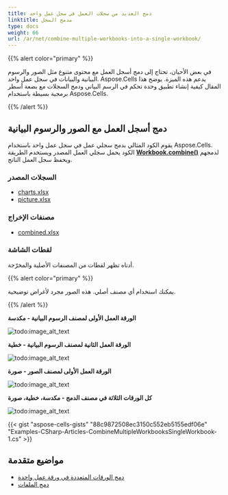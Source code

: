 ```yaml
---
title: دمج العديد من سجلات العمل في سجل عمل واحد
linktitle: مدمج السجل
type: docs
weight: 66
url: /ar/net/combine-multiple-workbooks-into-a-single-workbook/
---
```


{{% alert color="primary" %}}

في بعض الأحيان، تحتاج إلى دمج أسجل العمل مع محتوى متنوع مثل الصور والرسوم البيانية والبيانات في سجل عمل واحد. Aspose.Cells يدعم هذه الميزة. يوضح هذا المقال كيفية إنشاء تطبيق وحدة تحكم في الرسم البياني ودمج السجلات مع بضعة أسطر برمجية بسيطة باستخدام Aspose.Cells.

{{% /alert %}}

## **دمج أسجل العمل مع الصور والرسوم البيانية**

يقوم الكود المثالي بدمج سجلي عمل في سجل عمل واحد باستخدام Aspose.Cells. الكود يحمل سجلي العمل المصدر ويستخدم الطريقة [**Workbook.combine()**](https://reference.aspose.com/cells/net/aspose.cells/workbook/methods/combine) لدمجهم ويحفظ سجل العمل الناتج.

### **السجلات المصدر**

- [charts.xlsx](5473097.xlsx)
- [picture.xlsx](5473096.xlsx)

### **مصنفات الإخراج**

- [combined.xlsx](5473095.xlsx)

### **لقطات الشاشة**

أدناه تظهر لقطات من المصنفات الأصلية والمخرّجة.

{{% alert color="primary" %}}

يمكنك استخدام أي مصنف أصلي. هذه الصور مجرد لأغراض توضيحية.

{{% /alert %}}

**الورقة العمل الأولى لمصنف الرسوم البيانية - مكدسة** 

![todo:image_alt_text](combine-multiple-workbooks-into-a-single-workbook_1.jpg)

**الورقة العمل الثانية لمصنف الرسوم البيانية - خطية** 

![todo:image_alt_text](combine-multiple-workbooks-into-a-single-workbook_2.jpg)

**الورقة العمل الأولى لمصنف الصور - صورة** 

![todo:image_alt_text](combine-multiple-workbooks-into-a-single-workbook_3.jpg)

**كل الورقات الثلاثة في مصنف الدمج - مكدسة، خطية، صورة** 

![todo:image_alt_text](combine-multiple-workbooks-into-a-single-workbook_4.jpg)

{{< gist "aspose-cells-gists" "88c9872508ec3150c552eb5155edf06e" "Examples-CSharp-Articles-CombineMultipleWorkbooksSingleWorkbook-1.cs" >}}

## **مواضيع متقدمة**
- [دمج الورقات المتعددة في ورقة عمل واحدة](/cells/ar/net/combine-multiple-worksheets-into-a-single-worksheet/)
- [دمج الملفات](/cells/ar/net/merge-files/)
